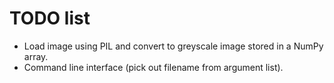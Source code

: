TODO list
=========

- Load image using PIL and convert to greyscale image stored in a NumPy array.
- Command line interface (pick out filename from argument list).
